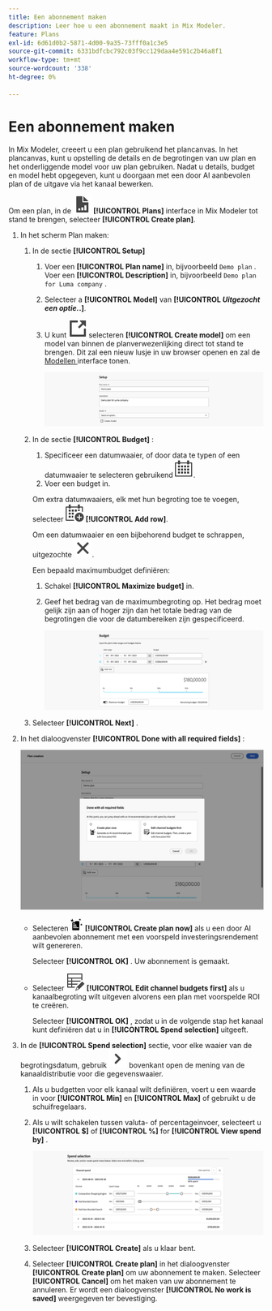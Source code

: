 ```yaml
---
title: Een abonnement maken
description: Leer hoe u een abonnement maakt in Mix Modeler.
feature: Plans
exl-id: 6d61d0b2-5871-4d00-9a35-73fff0a1c3e5
source-git-commit: 6331bdfcbc792c03f9cc129daa4e591c2b46a8f1
workflow-type: tm+mt
source-wordcount: '338'
ht-degree: 0%

---
```



# Een abonnement maken

In Mix Modeler, creeert u een plan gebruikend het plancanvas. In het plancanvas, kunt u opstelling de details en de begrotingen van uw plan en het onderliggende model voor uw plan gebruiken. Nadat u details, budget en model hebt opgegeven, kunt u doorgaan met een door AI aanbevolen plan of de uitgave via het kanaal bewerken.

Om een plan, in de ![ PLan ](/help/assets/icons/FileChart.svg) **[!UICONTROL Plans]** interface in Mix Modeler tot stand te brengen, selecteer **[!UICONTROL Create plan]**.

1. In het scherm Plan maken:

   1. In de sectie **[!UICONTROL Setup]**

      1. Voer een **[!UICONTROL Plan name]** in, bijvoorbeeld `Demo plan` . Voer een **[!UICONTROL Description]** in, bijvoorbeeld `Demo plan for Luma company` .
      1. Selecteer a **[!UICONTROL Model]** van **[!UICONTROL _Uitgezocht een optie._.]**.
      1. U kunt ![ LinkOut ](/help/assets/icons/LinkOut.svg) selecteren **[!UICONTROL Create model]** om een model van binnen de planverwezenlijking direct tot stand te brengen. Dit zal een nieuw lusje in uw browser openen en zal de [ Modellen ](../models/overview.md) interface tonen.

         ![ Opstelling van het Plan ](/help/assets/plan-setup.png)

   1. In de sectie **[!UICONTROL Budget]** :

      1. Specificeer een datumwaaier, of door data te typen of een datumwaaier te selecteren gebruikend ![ Kalender ](/help/assets/icons/Calendar.svg).
      1. Voer een budget in.

      Om extra datumwaaiers, elk met hun begroting toe te voegen, selecteer ![ CalendarAdd ](/help/assets/icons/CalendarAdd.svg) **[!UICONTROL Add row]**.

      Om een datumwaaier en een bijbehorend budget te schrappen, uitgezochte ![ Sluiten ](/help/assets/icons/Close.svg).

      Een bepaald maximumbudget definiëren:

      1. Schakel **[!UICONTROL Maximize budget]** in.
      1. Geef het bedrag van de maximumbegroting op. Het bedrag moet gelijk zijn aan of hoger zijn dan het totale bedrag van de begrotingen die voor de datumbereiken zijn gespecificeerd.

         ![ begroting van het Plan ](/help/assets/plan-budget.png)

   1. Selecteer **[!UICONTROL Next]** .

1. In het dialoogvenster **[!UICONTROL Done with all required fields]** :

   ![ Plan Gereed ](/help/assets/plan-done-required-fields.png)

   * Selecteren <img src="/help/assets/icons/NewPlan.svg" width="25" /> **[!UICONTROL Create plan now]** als u een door AI aanbevolen abonnement met een voorspeld investeringsrendement wilt genereren.

     Selecteer **[!UICONTROL OK]** . Uw abonnement is gemaakt.


   * Selecteer ![ TableEdit ](/help/assets/icons/TableEdit.svg) **[!UICONTROL Edit channel budgets first]** als u kanaalbegroting wilt uitgeven alvorens een plan met voorspelde ROI te creëren.

     Selecteer **[!UICONTROL OK]** , zodat u in de volgende stap het kanaal kunt definiëren dat u in **[!UICONTROL Spend selection]** uitgeeft.



1. In de **[!UICONTROL Spend selection]** sectie, voor elke waaier van de begrotingsdatum, gebruik ![ Chevron ](/help/assets/icons/ChevronRight.svg) bovenkant open de mening van de kanaaldistributie voor die gegevenswaaier.

   1. Als u budgetten voor elk kanaal wilt definiëren, voert u een waarde in voor **[!UICONTROL Min]** en **[!UICONTROL Max]** of gebruikt u de schuifregelaars.

   1. Als u wilt schakelen tussen valuta- of percentageinvoer, selecteert u **[!UICONTROL $]** of **[!UICONTROL %]** for **[!UICONTROL View spend by]** .

      ![ besteedt selectie ](/help/assets/plan-spend-selection.png)

   1. Selecteer **[!UICONTROL Create]** als u klaar bent.

   1. Selecteer **[!UICONTROL Create plan]** in het dialoogvenster **[!UICONTROL Create plan]** om uw abonnement te maken. Selecteer **[!UICONTROL Cancel]** om het maken van uw abonnement te annuleren. Er wordt een dialoogvenster **[!UICONTROL No work is saved]** weergegeven ter bevestiging.
